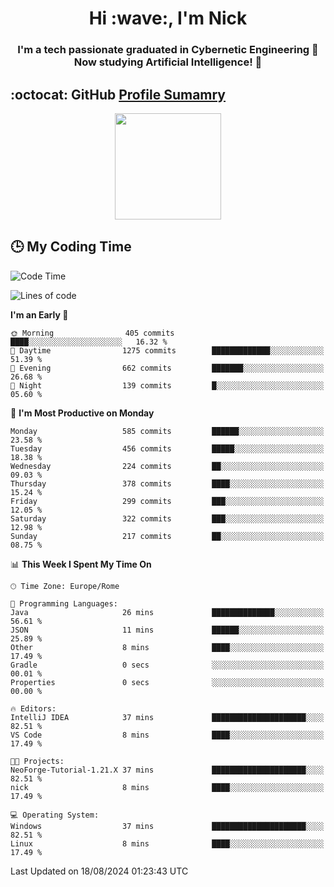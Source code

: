 <h1 align="center">Hi :wave:, I'm Nick</h1>

<h3 align="center">I'm a tech passionate graduated in Cybernetic Engineering 🤖<br>
Now studying Artificial Intelligence! 🧠</h3>


## :octocat: GitHub <a href="https://github.com/vn7n24fzkq/github-profile-summary-cards">Profile Sumamry</a>

<p align="center">
   <img style="height:170px;display:inline-block"  src="http://github-profile-summary-cards.vercel.app/api/cards/profile-details?username=CodeClimberNT&theme=github_dark" />
<!--    <img style="height:170px;display:inline-block"  src="http://github-profile-summary-cards.vercel.app/api/cards/repos-per-language?username=CodeClimberNT&theme=github_dark&exclude=" /> -->
</p>

 ## :clock3: My Coding Time 
 
<!--START_SECTION:waka-->
![Code Time](http://img.shields.io/badge/Code%20Time-365%20hrs%201%20min-blue)

![Lines of code](https://img.shields.io/badge/From%20Hello%20World%20I%27ve%20Written-2.8%20million%20lines%20of%20code-blue)

**I'm an Early 🐤** 

```text
🌞 Morning                405 commits         ████░░░░░░░░░░░░░░░░░░░░░   16.32 % 
🌆 Daytime                1275 commits        █████████████░░░░░░░░░░░░   51.39 % 
🌃 Evening                662 commits         ███████░░░░░░░░░░░░░░░░░░   26.68 % 
🌙 Night                  139 commits         █░░░░░░░░░░░░░░░░░░░░░░░░   05.60 % 
```
📅 **I'm Most Productive on Monday** 

```text
Monday                   585 commits         ██████░░░░░░░░░░░░░░░░░░░   23.58 % 
Tuesday                  456 commits         █████░░░░░░░░░░░░░░░░░░░░   18.38 % 
Wednesday                224 commits         ██░░░░░░░░░░░░░░░░░░░░░░░   09.03 % 
Thursday                 378 commits         ████░░░░░░░░░░░░░░░░░░░░░   15.24 % 
Friday                   299 commits         ███░░░░░░░░░░░░░░░░░░░░░░   12.05 % 
Saturday                 322 commits         ███░░░░░░░░░░░░░░░░░░░░░░   12.98 % 
Sunday                   217 commits         ██░░░░░░░░░░░░░░░░░░░░░░░   08.75 % 
```


📊 **This Week I Spent My Time On** 

```text
🕑︎ Time Zone: Europe/Rome

💬 Programming Languages: 
Java                     26 mins             ██████████████░░░░░░░░░░░   56.61 % 
JSON                     11 mins             ██████░░░░░░░░░░░░░░░░░░░   25.89 % 
Other                    8 mins              ████░░░░░░░░░░░░░░░░░░░░░   17.49 % 
Gradle                   0 secs              ░░░░░░░░░░░░░░░░░░░░░░░░░   00.01 % 
Properties               0 secs              ░░░░░░░░░░░░░░░░░░░░░░░░░   00.00 % 

🔥 Editors: 
IntelliJ IDEA            37 mins             █████████████████████░░░░   82.51 % 
VS Code                  8 mins              ████░░░░░░░░░░░░░░░░░░░░░   17.49 % 

🐱‍💻 Projects: 
NeoForge-Tutorial-1.21.X 37 mins             █████████████████████░░░░   82.51 % 
nick                     8 mins              ████░░░░░░░░░░░░░░░░░░░░░   17.49 % 

💻 Operating System: 
Windows                  37 mins             █████████████████████░░░░   82.51 % 
Linux                    8 mins              ████░░░░░░░░░░░░░░░░░░░░░   17.49 % 
```


 Last Updated on 18/08/2024 01:23:43 UTC
<!--END_SECTION:waka-->

